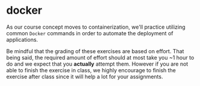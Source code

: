 # docker 
As our course concept moves to containerization, we'll practice utilizing common `Docker` commands in order to 
automate the deployment of applications. 

Be mindful that the grading of these exercises are based on effort. That being said, the required amount of 
effort should at most take you ~1 hour to do and we expect that you **actually** attempt them. However if you are not able
to finish the exercise in class, we highly encourage to finish the exercise after class since it will help a lot for your assignments. 